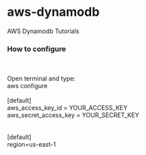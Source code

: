 # aws-dynamodb
AWS Dynamodb Tutorials


### How to configure
<br><br>
Open terminal and type:
<br>
aws configure
<br>
<br>
[default]<br>
aws_access_key_id = YOUR_ACCESS_KEY<br>
aws_secret_access_key = YOUR_SECRET_KEY<br>
<br><br>
[default]<br>
region=us-east-1
